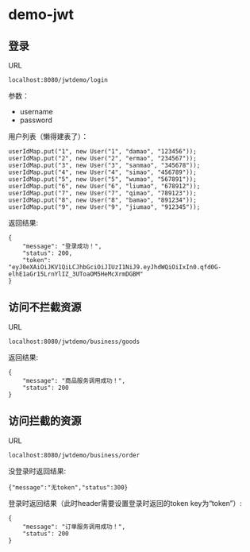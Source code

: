 # demo-jwt

## 登录
URL

```
localhost:8080/jwtdemo/login
```
参数：  
 * username  
 * password

用户列表（懒得建表了）：

```
userIdMap.put("1", new User("1", "damao", "123456"));
userIdMap.put("2", new User("2", "ermao", "234567"));
userIdMap.put("3", new User("3", "sanmao", "345678"));
userIdMap.put("4", new User("4", "simao", "456789"));
userIdMap.put("5", new User("5", "wumao", "567891"));
userIdMap.put("6", new User("6", "liumao", "678912"));
userIdMap.put("7", new User("7", "qimao", "789123"));
userIdMap.put("8", new User("8", "bamao", "891234"));
userIdMap.put("9", new User("9", "jiumao", "912345"));
```

返回结果:

```
{
    "message": "登录成功！",
    "status": 200,
    "token": "eyJ0eXAiOiJKV1QiLCJhbGciOiJIUzI1NiJ9.eyJhdWQiOiIxIn0.qfd0G-elhE1aGr15LrnYlIZ_3UToaOM5HeMcXrmDGBM"
}
```

## 访问不拦截资源
URL

```
localhost:8080/jwtdemo/business/goods
```

返回结果:

```
{
    "message": "商品服务调用成功！",
    "status": 200
}
```

## 访问拦截的资源
URL

```
localhost:8080/jwtdemo/business/order
```

没登录时返回结果:

```
{"message":"无token","status":300}
```

登录时返回结果（此时header需要设置登录时返回的token key为“token”）:

```
{
    "message": "订单服务调用成功！",
    "status": 200
}
```
